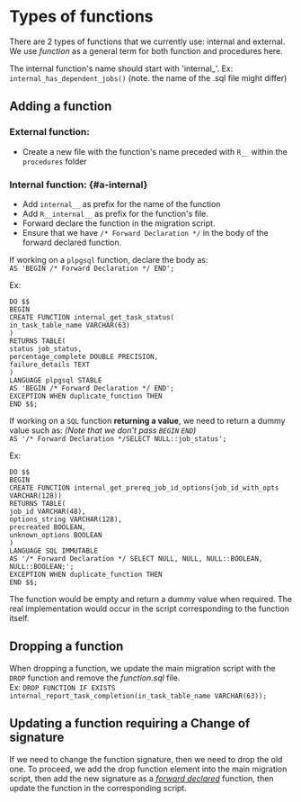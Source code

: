 # Types of functions

There are 2 types of functions that we currently use: internal and external. We use _function_ as a general term for both function and 
procedures here.

The internal function's name should start with 'internal_'. Ex: `internal_has_dependent_jobs()` (note. the name of the .sql file might 
differ)

## Adding a function

### External function:
- Create a new file with the function's name preceded with `R__` within the `procedures` folder  
### Internal function: {#a-internal}
- Add `internal__` as prefix for the name of the function 
- Add `R__internal__` as prefix for the function's file.
- Forward declare the function in the migration script. 
- Ensure that we have `/* Forward Declaration */` in the body of the forward declared function.

If working on a `plpgsql` function, declare the body as:  
`AS 'BEGIN /* Forward Declaration */ END';`  

Ex:  

    DO $$
    BEGIN
    CREATE FUNCTION internal_get_task_status(
    in_task_table_name VARCHAR(63)
    )
    RETURNS TABLE(
    status job_status,
    percentage_complete DOUBLE PRECISION,
    failure_details TEXT
    )
    LANGUAGE plpgsql STABLE
    AS 'BEGIN /* Forward Declaration */ END';
    EXCEPTION WHEN duplicate_function THEN
    END $$;  

If working on a `SQL` function **returning a value**, we need to return a dummy value such as: _(Note that we don't pass `BEGIN` `END`)_  
`AS '/* Forward Declaration */SELECT NULL::job_status';`  

Ex:  

    DO $$
    BEGIN
    CREATE FUNCTION internal_get_prereq_job_id_options(job_id_with_opts VARCHAR(128))
    RETURNS TABLE(
    job_id VARCHAR(48),
    options_string VARCHAR(128),
    precreated BOOLEAN,
    unknown_options BOOLEAN
    )
    LANGUAGE SQL IMMUTABLE
    AS '/* Forward Declaration */ SELECT NULL, NULL, NULL::BOOLEAN, NULL::BOOLEAN;';
    EXCEPTION WHEN duplicate_function THEN
    END $$;

The function would be empty and return a dummy value when required. The real implementation would occur in the script corresponding to 
the function itself.

## Dropping a function
When dropping a function, we update the main migration script with the `DROP` function and remove the _function.sql_ file.  
Ex: `DROP FUNCTION IF EXISTS internal_report_task_completion(in_task_table_name VARCHAR(63));`

## Updating a function requiring a Change of signature

If we need to change the function signature, then we need to drop the old one. To proceed, we add the drop function element into the 
main migration script, then add the new signature as a [_forward declared_](#a-internal) function, then update the function in the corresponding 
script.

